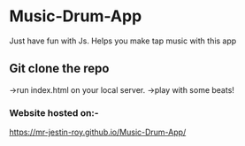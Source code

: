 # Music-Drum-App
Just have fun with Js. Helps you make tap music with this app
## Git clone the repo
->run index.html on your local server.
->play with some beats!
### Website hosted on:-
https://mr-jestin-roy.github.io/Music-Drum-App/
